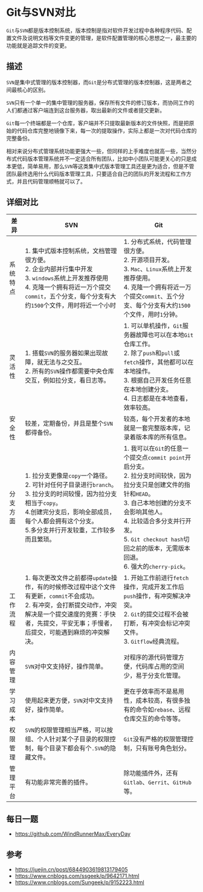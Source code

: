 # Git与SVN对比
`Git`与`SVN`都是版本控制系统，版本控制是指对软件开发过程中各种程序代码、配置文件及说明文档等文件变更的管理，是软件配置管理的核心思想之一，最主要的功能就是追踪文件的变更。

## 描述
`SVN`是集中式管理的版本控制器，而`Git`是分布式管理的版本控制器，这是两者之间最核心的区别。  

`SVN`只有一个单一的集中管理的服务器，保存所有文件的修订版本，而协同工作的人们都通过客户端连到这台服务器，取出最新的文件或者提交更新。

`Git`每一个终端都是一个仓库，客户端并不只提取最新版本的文件快照，而是把原始的代码仓库完整地镜像下来，每一次的提取操作，实际上都是一次对代码仓库的完整备份。  

相对来说分布式管理系统功能更强大一些，但同样的上手难度也就高一些，当然分布式代码版本管理系统并不一定适合所有团队，比如中小团队可能更关心的只是成本更低，简单易用，那么`SVN`等这类集中式版本管理工具还是更为适合，但是不管团队最终选用什么代码版本管理工具，只要适合自己的团队的开发流程和工作方式，并且代码管理顺畅就可以了。

## 详细对比

| 差异 | SVN | Git |
| --- | --- | --- |
| 系统特点 | 1. 集中式版本控制系统，文档管理很方便。 <br> 2. 企业内部并行集中开发 <br> 3. `windows`系统上开发推荐使用 <br> 4. 克隆一个拥有将近一万个提交`commit`，五个分支，每个分支有大约`1500`个文件，用时将近一个小时 | 1. 分布式系统，代码管理很方便。 <br> 2. 开源项目开发。  <br> 3. `Mac`、`Linux`系统上开发推荐使用。  <br> 4. 克隆一个拥有将近一万个提交`commit`、五个分支、每个分支有大约`1500`个文件，用时`1`分钟。 |
| 灵活性 | 1. 搭载`SVN`的服务器如果出现故障，就无法与之交互。 <br> 2. 所有的`SVN`操作都需要中央仓库交互，例如拉分支，看日志等。 | 1. 可以单机操作，`Git`服务器故障也可以在本地`Git`仓库工作。 <br> 2. 除了`push`和`pull`或`fetch`操作，其他都可以在本地操作。 <br> 3. 根据自己开发任务任意在本地创建分支。 <br> 4. 日志都是在本地查看，效率较高。 |
| 安全性 | 较差，定期备份，并且是整个`SVN`都得备份。 | 较高，每个开发者的本地就是一套完整版本库，记录着版本库的所有信息。 | 
| 分支方面 | 1. 拉分支更像是`copy`一个路径。 <br> 2. 可针对任何子目录进行`branch`。 <br> 3. 拉分支的时间较慢，因为拉分支相当于`copy`。 <br> 4.创建完分支后，影响全部成员，每个人都会拥有这个分支。 <br> 5.多分支并行开发较重，工作较多而且繁琐。 | 1. 我可以在`Git`的任意一个提交点`commit point`开启分支。 <br> 2. 拉分支时间较快，因为拉分支只是创建文件的指针和`HEAD`。 <br> 3. 自己本地创建的分支不会影响其他人。 <br> 4. 比较适合多分支并行开发。 <br> 5. `Git checkout hash`切回之前的版本，无需版本回退。 <br> 6. 强大的`cherry-pick`。|
| 工作流程 | 1. 每次更改文件之前都得`update`操作，有的时候修改过程中这个文件有更新，`commit`不会成功。 <br> 2. 有冲突，会打断提交动作，冲突解决是一个提交速度的竞赛：手快者，先提交，平安无事；手慢者，后提交，可能遇到麻烦的冲突解决。 | 1. 开始工作前进行`fetch`操作，完成开发工作后`push`操作，有冲突解决冲突。 <br> 2. `Git`的提交过程不会被打断，有冲突会标记冲突文件。 <br> 3. `Gitflow`经典流程。 |
| 内容管理 | `SVN`对中文支持好，操作简单。 | 对程序的源代码管理方便，代码库占用的空间少，易于分支化管理。 |
| 学习成本 | 使用起来更方便，`SVN`对中文支持好，操作简单。 | 更在乎效率而不是易用性，成本较高，有很多独有的命令如`rebase`、远程仓库交互的命令等等。 |
| 权限管理 | `SVN`的权限管理相当严格，可以按组、个人针对某个子目录的权限控制，每个目录下都会有个`.SVN`的隐藏文件。 | `Git`没有严格的权限管理控制，只有账号角色划分。 | 
| 管理平台 | 有功能非常完善的插件。 | 除功能插件外，还有`Gitlab`、`Gerrit`、`GitHub`等。 |

## 每日一题

- <https://github.com/WindRunnerMax/EveryDay>

## 参考

- <https://juejin.cn/post/6844903619813179405>
- <https://www.cnblogs.com/ssgeek/p/9642171.html>
- <https://www.cnblogs.com/Sungeek/p/9152223.html>

